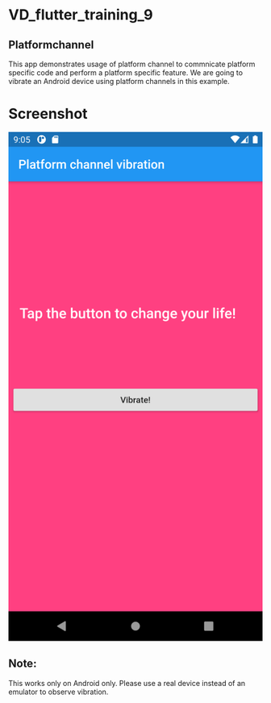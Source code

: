 # VD_flutter_training_9

## Platformchannel

This app demonstrates usage of platform channel to commnicate platform specific code and perform a platform specific feature. We are going to vibrate an Android device using platform channels in this example.

# Screenshot

![](images/image_1.png)

## Note:

This works only on Android only. Please use a real device instead of an emulator to observe vibration. 